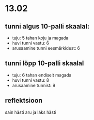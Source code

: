 # 13.02  
## tunni algus 10-palli skaalal:  
* tuju: 5 tahan koju ja magada  
* huvi tunni vastu: 6  
* arusaamine tunni eesmärkidest: 6  

## tunni lõpp 10-palli skaalal  
*  tuju: 6 tahan endiselt magada  
* huvi tunni vastu: 8  
* arusaamine tunnist: 9  

## reflektsioon  
sain hästi aru ja läks hästi  
